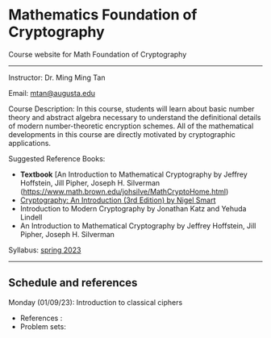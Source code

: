 # Mathematics Foundation of Cryptography
Course website for Math Foundation of Cryptography

---
Instructor:  Dr. Ming Ming Tan

Email:  mtan@augusta.edu

Course Description:
In this course, students will learn about basic number theory and abstract algebra necessary to understand the definitional details of modern number-theoretic encryption schemes. All of the mathematical developments in this course are directly motivated by cryptographic applications.

Suggested Reference Books:
- **Textbook** [An Introduction to Mathematical Cryptography by Jeffrey Hoffstein, Jill Pipher, Joseph H. Silverman (https://www.math.brown.edu/johsilve/MathCryptoHome.html)
- [Cryptography: An Introduction (3rd Edition) by Nigel Smart](https://www.google.com/url?sa=t&rct=j&q=&esrc=s&source=web&cd=&cad=rja&uact=8&ved=2ahUKEwitr7vL9a78AhVltjEKHbdQAhYQFnoECBEQAQ&url=https%3A%2F%2Fwww.cs.umd.edu%2F~waa%2F414-F11%2FIntroToCrypto.pdf&usg=AOvVaw2p0Q3HMItj7KaorAn67GJL)
- Introduction to Modern Cryptography by Jonathan Katz and Yehuda Lindell
- An Introduction to Mathematical Cryptography  by Jeffrey Hoffstein, Jill Pipher, Joseph H. Silverman

Syllabus: [spring 2023](/syllabus_spring_2023.md)

---

## Schedule and references
Monday (01/09/23): Introduction to classical ciphers
 * References : 
 * Problem sets: 





